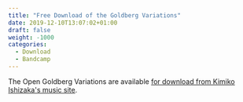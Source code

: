 ```yaml
---
title: "Free Download of the Goldberg Variations"
date: 2019-12-10T13:07:02+01:00
draft: false
weight: -1000
categories:
  - Download
  - Bandcamp
---
```

The Open Goldberg Variations are available [for download from Kimiko Ishizaka's music site](https://music.kimiko-pianko.com). 

